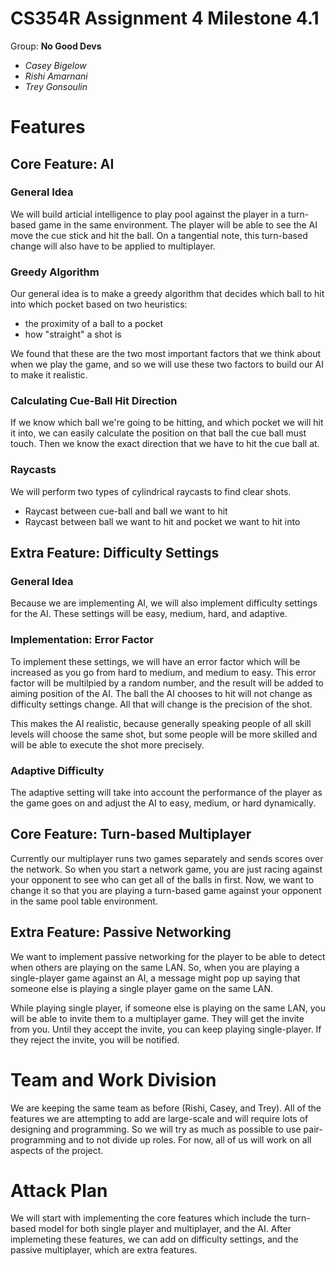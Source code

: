 # CS354R Assignment 4 Milestone 4.1
Group: **No Good Devs**

- *Casey Bigelow*
- *Rishi Amarnani*
- *Trey Gonsoulin*

# Features

## Core Feature: AI

### General Idea
We will build articial intelligence to play pool against the player in a turn-based game
in the same environment. The player will be able to see the AI move the cue stick and hit
the ball. On a tangential note, this turn-based change will also have to be applied to multiplayer.

### Greedy Algorithm

Our general idea is to make a greedy algorithm that decides
which ball to hit into which pocket based on two heuristics:
- the proximity of a ball to a pocket
- how "straight" a shot is

We found that these are the two most important factors that we think about when we
play the game, and so we will use these two factors to build our AI to make it realistic.

### Calculating Cue-Ball Hit Direction
If we know which ball we're going to be hitting, and which pocket we will hit it into, we
can easily calculate the position on that ball the cue ball must touch. Then we know the
exact direction that we have to hit the cue ball at. 

### Raycasts
We will perform two types of cylindrical raycasts to find clear shots.
- Raycast between cue-ball and ball we want to hit
- Raycast between ball we want to hit and pocket we want to hit into

## Extra Feature: Difficulty Settings

### General Idea
Because we are implementing AI, we will also implement difficulty settings for the AI.
These settings will be easy, medium, hard, and adaptive. 

### Implementation: Error Factor
To implement these settings, we will have an error factor which will be increased as you
go from hard to medium, and medium to easy. This error factor will be multilpied by a 
random number, and the result will be added to aiming position of the AI. The ball the AI
chooses to hit will not change as difficulty settings change. All that will change is the
precision of the shot. 

This makes the AI realistic, because generally speaking people of all skill levels will
choose the same shot, but some people will be more skilled and will be able to execute
the shot more precisely. 

### Adaptive Difficulty
The adaptive setting will take into account the performance of the player as the game goes
on and adjust the AI to easy, medium, or hard dynamically.

## Core Feature: Turn-based Multiplayer
Currently our multiplayer runs two games separately and sends scores over the network. So
when you start a network game, you are just racing against your opponent to see who can
get all of the balls in first. Now, we want to change it so that you are playing a turn-based
game against your opponent in the same pool table environment.

## Extra Feature: Passive Networking
We want to implement passive networking for the player to be able to detect when others are playing
on the same LAN. So, when you are playing a single-player game against an AI, a message might pop up
saying that someone else is playing a single player game on the same LAN. 

While playing single player, if someone else is playing on the same LAN, you will be able to invite them
to a multiplayer game. They will get the invite from you. Until they accept the invite, you can keep
playing single-player. If they reject the invite, you will be notified.

# Team and Work Division
We are keeping the same team as before (Rishi, Casey, and Trey). All of the features we are attempting to
add are large-scale and will require lots of designing and programming. So we will try as much as possible
to use pair-programming and to not divide up roles. For now, all of us will work on all aspects of the project.

# Attack Plan
We will start with implementing the core features which include the turn-based model for both single player and multiplayer, and
the AI. After implemeting these features, we can add on difficulty settings, and the passive multiplayer, which are extra features. 
